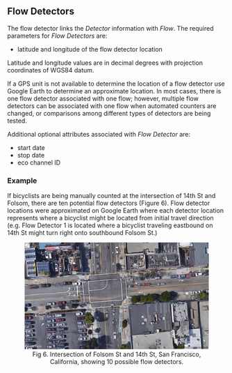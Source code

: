 ## Flow Detectors

The flow detector links the _Detector_ information with _Flow_. The required parameters for _Flow Detectors_ are:

* latitude and longitude of the flow detector location

Latitude and longitude values are in decimal degrees with projection coordinates of WGS84 datum.

If a GPS unit is not available to determine the location of a flow detector use Google Earth to determine an approximate location. In most cases, there is one flow detector associated with one flow; however, multiple flow detectors can be associated with one flow when automated counters are changed, or comparisons among different types of detectors are being tested.

Additional optional attributes associated with _Flow Detector_ are:

* start date
* stop date
* eco channel ID

### Example
If bicyclists are being manually counted at the intersection of 14th St and Folsom, there are ten potential flow detectors (Figure 6). Flow detector locations were approximated on Google Earth where each detector location represents where a bicyclist might be located from initial travel direction (e.g. Flow Detector 1 is located where a bicyclist traveling eastbound on 14th St might turn right onto southbound Folsom St.)

<figure align = "center">
<img src="https://github.com/PSUTrec/documentation/blob/master/images/flowdetectors.jpg" width="700">
<figcaption>Fig 6. Intersection of Folsom St and 14th St, San Francisco, California, showing 10 possible flow detectors.</figcaption>
</figure>
